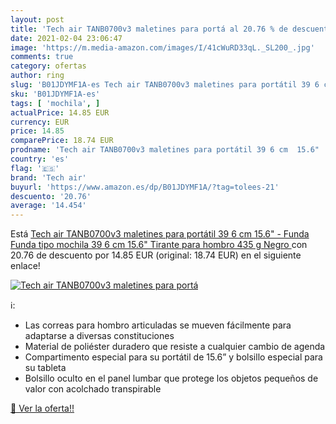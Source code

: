 ```yaml
---
layout: post
title: 'Tech air TANB0700v3 maletines para portá al 20.76 % de descuento'
date: 2021-02-04 23:06:47
image: 'https://m.media-amazon.com/images/I/41cWuRD33qL._SL200_.jpg'
comments: true
category: ofertas
author: ring
slug: 'B01JDYMF1A-es Tech air TANB0700v3 maletines para portátil 39 6 cm 15.6"...'
sku: 'B01JDYMF1A-es'
tags: [ 'mochila', ]
actualPrice: 14.85 EUR
currency: EUR
price: 14.85
comparePrice: 18.74 EUR
prodname: 'Tech air TANB0700v3 maletines para portátil 39 6 cm  15.6"  - Funda  Funda tipo mochila  39 6 cm  15.6"   Tirante para hombro  435 g  Negro '
country: 'es'
flag: '🇪🇸'
brand: 'Tech air'
buyurl: 'https://www.amazon.es/dp/B01JDYMF1A/?tag=tolees-21'
descuento: '20.76'
average: '14.454'
---
```


Está [Tech air TANB0700v3 maletines para portátil 39 6 cm  15.6"  - Funda  Funda tipo mochila  39 6 cm  15.6"   Tirante para hombro  435 g  Negro ](https://www.amazon.es/dp/B01JDYMF1A/?tag=tolees-21) con 20.76 de descuento por 14.85 EUR (original: 18.74 EUR) en el siguiente enlace!

[![Tech air TANB0700v3 maletines para portá](https://m.media-amazon.com/images/I/41cWuRD33qL._SL200_.jpg)](https://www.amazon.es/dp/B01JDYMF1A/?tag=tolees-21)

ℹ️:

- Las correas para hombro articuladas se mueven fácilmente para adaptarse a diversas constituciones
- Material de poliéster duradero que resiste a cualquier cambio de agenda
- Compartimento especial para su portátil de 15.6” y bolsillo especial para su tableta
- Bolsillo oculto en el panel lumbar que protege los objetos pequeños de valor con acolchado transpirable

[🛒 Ver la oferta!!](https://www.amazon.es/dp/B01JDYMF1A/?tag=tolees-21)

